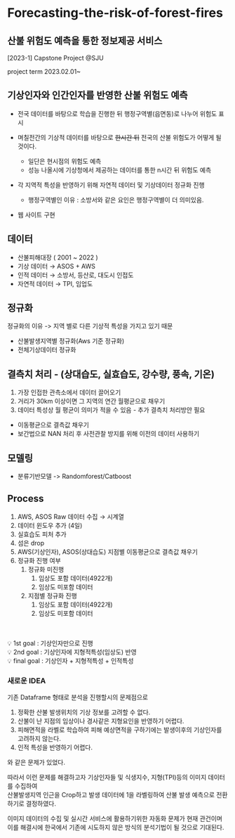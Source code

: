 # Forecasting-the-risk-of-forest-fires
## 산불 위험도 예측을 통한 정보제공 서비스
[2023-1] Capstone Project @SJU

project term 2023.02.01~

## 기상인자와 **인간인자**를 반영한 산불 위험도 예측

- 전국 데이터를 바탕으로 학습을 진행한 뒤 행정구역별(읍면동)로 나누어 위험도 표시

- 며칠전간의 기상적 데이터를 바탕으로 ~~한시간 뒤~~ 전국의 산불 위험도가 어떻게 될 것이다.
  - 일단은 현시점의 위험도 예측
  - 성능 나올시에 기상청에서 제공하는 데이터를 통한 n시간 뒤 위험도 예측

- 각 지역적 특성을 반영하기 위해 자연적 데이터 및 기상데이터 정규화 진행
  - 행정구역별인 이유 : 소방서와 같은 요인은 행정구역별이 더 의미있음.
  
- 웹 사이트 구현

## 데이터

- 산불피해대장 ( 2001 ~ 2022 )
- 기상 데이터 → ASOS + AWS
- 인적 데이터 → 소방서, 등산로, 대도시 인접도
- 자연적 데이터 → TPI, 임업도

## 정규화
정규화의 이유 -> 지역 별로 다른 기상적 특성을 가지고 있기 때문
- 산불발생지역별 정규화(Aws 기준 정규화)
- 전체기상데이터 정규화

## 결측치 처리 - (상대습도, 실효습도, 강수량, 풍속, 기온)
1. 가장 인접한 관측소에서 데이터 끌어오기
2. 거리가 30km 이상이면 그 지역의 연간 월평균으로 채우기 
3. 데이터 특성상 월 평균이 의미가 적을 수 있음 - 추가 결측치 처리방안 필요
  - 이동평균으로 결측값 채우기
  - 보간법으로 NAN 처리 후 사전관찰 방지를 위해 이전의 데이터 사용하기

## 모델링
- 분류기반모델 -> Randomforest/Catboost

## Process
1. AWS, ASOS Raw 데이터 수집 → 시계열
2. 데이터 윈도우 추가 (4일)
3. 실효습도 피처 추가
4. 섬은 drop
5. AWS(기상인자), ASOS(상대습도) 지점별 이동평균으로 결측값 채우기
6. 정규화 진행 여부
    1. 정규화 미진행
        1. 임상도 포함 데이터(4922개)
        2. 임상도 미포함 데이터
    2. 지점별 정규화 진행
        1. 임상도 포함 데이터(4922개)
        2. 임상도 미포함 데이터
<br><br><br>
<aside>
💡 1st goal : 기상인자만으로 진행
<br>
</aside>

<aside>
💡 2nd goal : 기상인자에 지형적특성(임상도) 반영
<br>
</aside>

<aside>
💡 final goal : 기상인자 + 지형적특성 + 인적특성
<br>
</aside>


### 새로운 IDEA

기존 Dataframe 형태로 분석을 진행할시의 문제점으로

1. 정확한 산불 발생위치의 기상 정보를 고려할 수 없다.
2. 산불이 난 지점의 임상이나 경사같은 지형요인을 반영하기 어렵다.
3. 피해면적을 라벨로 학습하여 피해 예상면적을 구하기에는 발생이후의 기상인자를 고려하지 않는다.
4. 인적 특성을 반영하기 어렵다.

와 같은 문제가 있었다.

따라서 이런 문제를 해결하고자 기상인자들 및 식생지수, 지형(TPI)등의 이미지 데이터를 수집하여 <br>
산불발생지역 인근을 Crop하고 발생 데이터에 1을 라벨링하여 산불 발생 예측으로 전환하기로 결정하였다. 

이미지 데이터의 수집 및 실시간 서비스에 활용하기위한 자동화 문제가 현재 관건이며 <br>
이를 해결시에 한국에서 기존에 시도하지 않은 방식의 분석기법이 될 것으로 기대된다.
